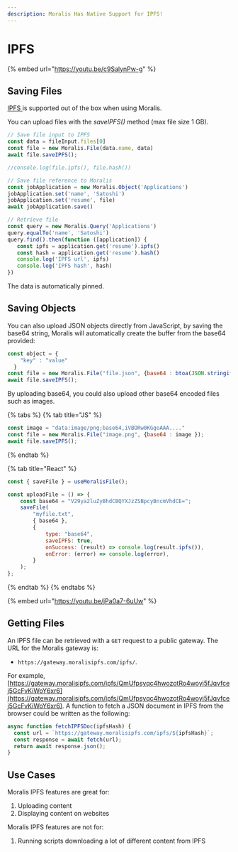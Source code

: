 ```yaml
---
description: Moralis Has Native Support for IPFS!
---
```


# IPFS

{% embed url="https://youtu.be/c9SalynPw-g" %}

## Saving Files

[IPFS ](https://ipfs.io)is supported out of the box when using Moralis.

You can upload files with the _saveIPFS()_ method (max file size 1 GB).

```javascript
// Save file input to IPFS
const data = fileInput.files[0]
const file = new Moralis.File(data.name, data)
await file.saveIPFS();

//console.log(file.ipfs(), file.hash())

// Save file reference to Moralis
const jobApplication = new Moralis.Object('Applications')
jobApplication.set('name', 'Satoshi')
jobApplication.set('resume', file)
await jobApplication.save()

// Retrieve file
const query = new Moralis.Query('Applications')
query.equalTo('name', 'Satoshi')
query.find().then(function ([application]) {
   const ipfs = application.get('resume').ipfs()
   const hash = application.get('resume').hash()
   console.log('IPFS url', ipfs)
   console.log('IPFS hash', hash)
})
```

The data is automatically pinned.

## Saving Objects

You can also upload JSON objects directly from JavaScript, by saving the base64 string, Moralis will automatically create the buffer from the base64 provided:

```javascript
const object = {
    "key" : "value"
  }
const file = new Moralis.File("file.json", {base64 : btoa(JSON.stringify(object))});
await file.saveIPFS();
```

By uploading base64, you could also upload other base64 encoded files such as images.

{% tabs %}
{% tab title="JS" %}
```javascript
const image = "data:image/png;base64,iVBORw0KGgoAAA...."
const file = new Moralis.File("image.png", {base64 : image });
await file.saveIPFS();
```
{% endtab %}

{% tab title="React" %}
```javascript
const { saveFile } = useMoralisFile();

const uploadFile = () => {
    const base64 = "V29ya2luZyBhdCBQYXJzZSBpcyBncmVhdCE=";
    saveFile(
        "myfile.txt",
        { base64 },
        {
            type: "base64",
            saveIPFS: true,
            onSuccess: (result) => console.log(result.ipfs()),
            onError: (error) => console.log(error),
        }
    );
};
```
{% endtab %}
{% endtabs %}

{% embed url="https://youtu.be/jPa0a7-6uUw" %}

## Getting Files

An IPFS file can be retrieved with a `GET` request to a public gateway. The URL for the Moralis gateway is:

* `https://gateway.moralisipfs.com/ipfs/`.

For example, [https://gateway.moralisipfs.com/ipfs/QmUfpsyqc4hwozotRo4woyi5fJqvfcej5GcFvKiWoY6xr6](https://gateway.moralisipfs.com/ipfs/QmUfpsyqc4hwozotRo4woyi5fJqvfcej5GcFvKiWoY6xr6). A function to fetch a JSON document in IPFS from the browser could be written as the following:

```javascript
async function fetchIPFSDoc(ipfsHash) {
  const url = `https://gateway.moralisipfs.com/ipfs/${ipfsHash}`;
  const response = await fetch(url);
  return await response.json();
}
```

## Use Cases

Moralis IPFS features are great for:

1. Uploading content
2. Displaying content on websites

Moralis IPFS features are not for:

1. Running scripts downloading a lot of different content from IPFS
